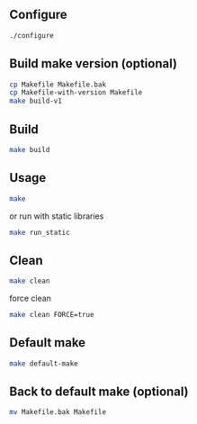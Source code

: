 ## Configure
```bash
./configure
```

## Build make version (optional)
```bash
cp Makefile Makefile.bak
cp Makefile-with-version Makefile
make build-v1
```

## Build
```bash
make build
```

## Usage
```bash
make
```
or run with static libraries
```bash
make run_static
```

## Clean
```bash
make clean
```
force clean
```bash
make clean FORCE=true
```

## Default make
```bash
make default-make
```

## Back to default make (optional)
```bash
mv Makefile.bak Makefile
```
